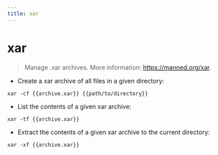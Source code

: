 ```yaml
---
title: xar
---
```

# xar

> Manage .xar archives.
> More information: <https://manned.org/xar>.

- Create a xar archive of all files in a given directory:

`xar -cf {{archive.xar}} {{path/to/directory}}`

- List the contents of a given xar archive:

`xar -tf {{archive.xar}}`

- Extract the contents of a given xar archive to the current directory:

`xar -xf {{archive.xar}}`
